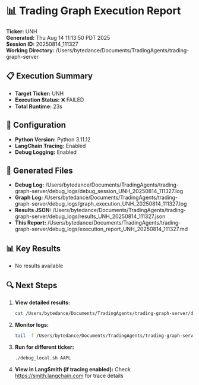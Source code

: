 # 📊 Trading Graph Execution Report

**Ticker:** UNH  
**Generated:** Thu Aug 14 11:13:50 PDT 2025  
**Session ID:** 20250814_111327  
**Working Directory:** /Users/bytedance/Documents/TradingAgents/trading-graph-server

## 📋 Execution Summary

- **Target Ticker:** UNH
- **Execution Status:** ❌ FAILED
- **Total Runtime:** 23s

## 🔧 Configuration

- **Python Version:** Python 3.11.12
- **LangChain Tracing:** Enabled
- **Debug Logging:** Enabled

## 📂 Generated Files

- **Debug Log:** /Users/bytedance/Documents/TradingAgents/trading-graph-server/debug_logs/debug_session_UNH_20250814_111327.log
- **Graph Log:** /Users/bytedance/Documents/TradingAgents/trading-graph-server/debug_logs/graph_execution_UNH_20250814_111327.log  
- **Results JSON:** /Users/bytedance/Documents/TradingAgents/trading-graph-server/debug_logs/results_UNH_20250814_111327.json
- **This Report:** /Users/bytedance/Documents/TradingAgents/trading-graph-server/debug_logs/execution_report_UNH_20250814_111327.md

## 📊 Key Results

- No results available

## 🔍 Next Steps

1. **View detailed results:**
   ```bash
   cat /Users/bytedance/Documents/TradingAgents/trading-graph-server/debug_logs/results_UNH_20250814_111327.json | jq .
   ```

2. **Monitor logs:**
   ```bash
   tail -f /Users/bytedance/Documents/TradingAgents/trading-graph-server/debug_logs/graph_execution_UNH_20250814_111327.log
   ```

3. **Run for different ticker:**
   ```bash
   ./debug_local.sh AAPL
   ```

4. **View in LangSmith (if tracing enabled):**
   Check https://smith.langchain.com for trace details

